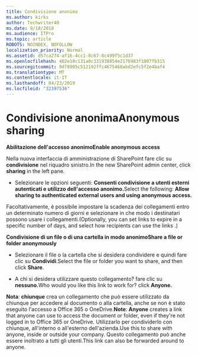 ```yaml
---
title: Condivisione anonima
ms.author: kirks
author: Techwriter40
ms.date: 9/18/2018
ms.audience: ITPro
ms.topic: article
ROBOTS: NOINDEX, NOFOLLOW
localization_priority: Normal
ms.assetid: d57ca274-af16-4cc1-8c67-8c499f5c1d37
ms.openlocfilehash: 402e10c131a0c331938854e2176983f1007fb315
ms.sourcegitcommit: 9d78905c512192ffc4675468abd2efc5f2e4baf4
ms.translationtype: MT
ms.contentlocale: it-IT
ms.lasthandoff: 04/23/2019
ms.locfileid: "32397536"
---
```

# <a name="anonymous-sharing"></a><span data-ttu-id="24560-102">Condivisione anonima</span><span class="sxs-lookup"><span data-stu-id="24560-102">Anonymous sharing</span></span>

 <span data-ttu-id="24560-103">**Abilitazione dell'accesso anonimo**</span><span class="sxs-lookup"><span data-stu-id="24560-103">**Enable anonymous access**</span></span>
  
<span data-ttu-id="24560-104">Nella nuova interfaccia di amministrazione di SharePoint fare clic su **condivisione** nel riquadro sinistro.</span><span class="sxs-lookup"><span data-stu-id="24560-104">In the new SharePoint admin center, click **sharing** in the left pane.</span></span> 
  
- <span data-ttu-id="24560-105">Selezionare le opzioni seguenti: **Consenti condivisione a utenti esterni autenticati e utilizzo dell'accesso anonimo.**</span><span class="sxs-lookup"><span data-stu-id="24560-105">Select the following: **Allow sharing to authenticated external users and using anonymous access.**</span></span>
  
<span data-ttu-id="24560-106">Facoltativamente, è possibile impostare la scadenza dei collegamenti entro un determinato numero di giorni e selezionare in che modo i destinatari possono usare i collegamenti.</span><span class="sxs-lookup"><span data-stu-id="24560-106">(Optionally, you can set links to expire in a specific number of days, and select how recipients can use the links .)</span></span>
    
 <span data-ttu-id="24560-107">**Condivisione di un file o di una cartella in modo anonimo**</span><span class="sxs-lookup"><span data-stu-id="24560-107">**Share a file or folder anonymously**</span></span>
  
- <span data-ttu-id="24560-108">Selezionare il file o la cartella che si desidera condividere e quindi fare clic su **Condividi**.</span><span class="sxs-lookup"><span data-stu-id="24560-108">Select the file or folder you want to share, and then click **Share**.</span></span> 
    
- <span data-ttu-id="24560-109">A chi si desidera utilizzare questo collegamento? fare clic su **nessuno.**</span><span class="sxs-lookup"><span data-stu-id="24560-109">Who would you like this link to work for? click **Anyone.**</span></span>
  
 <span data-ttu-id="24560-110">**Nota**: **chiunque** crea un collegamento che può essere utilizzato da chiunque per accedere al documento o alla cartella, anche se non è stato eseguito l'accesso a Office 365 o OneDrive.</span><span class="sxs-lookup"><span data-stu-id="24560-110">**Note**: **Anyone** creates a link that anyone can use to access the document or folder, even if they're not logged in to Office 365 or OneDrive.</span></span> <span data-ttu-id="24560-111">Utilizzarlo per condividerlo con chiunque, all'interno o all'esterno dell'azienda.</span><span class="sxs-lookup"><span data-stu-id="24560-111">Use this to share with anyone, inside or outside your company.</span></span> <span data-ttu-id="24560-112">Questo collegamento può anche essere inoltrato a tutti gli utenti.</span><span class="sxs-lookup"><span data-stu-id="24560-112">This link can also be forwarded around to anyone.</span></span> 
    

